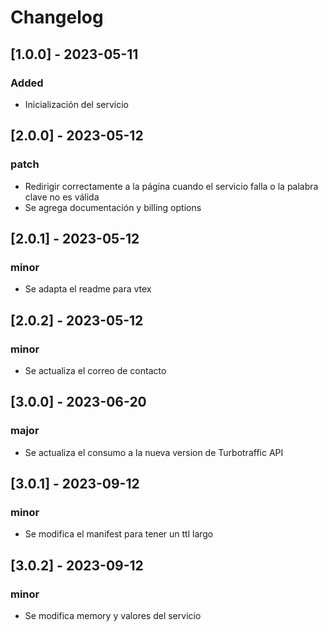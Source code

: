 # Changelog

## [1.0.0] - 2023-05-11
### Added

- Inicialización del servicio

## [2.0.0] - 2023-05-12
### patch

- Redirigir correctamente a la página cuando el servicio falla o la palabra clave no es válida
- Se agrega documentación y billing options

## [2.0.1] - 2023-05-12
### minor

- Se adapta el readme para vtex

## [2.0.2] - 2023-05-12
### minor

- Se actualiza el correo de contacto

## [3.0.0] - 2023-06-20
### major

- Se actualiza el consumo a la nueva version de Turbotraffic API

## [3.0.1] - 2023-09-12
### minor

- Se modifica el manifest para tener un ttl largo

## [3.0.2] - 2023-09-12
### minor

- Se modifica memory y valores del servicio